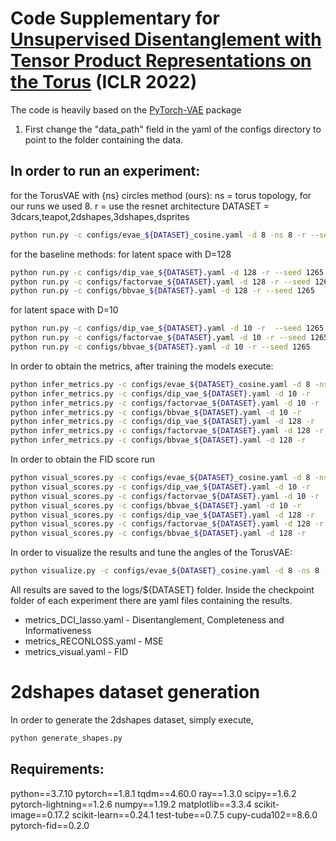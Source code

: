 # Code Supplementary for [Unsupervised Disentanglement with Tensor Product Representations on the Torus](https://openreview.net/forum?id=neqU3HWDgE) (ICLR 2022) 
The code is heavily based on the [PyTorch-VAE](https://github.com/AntixK/PyTorch-VAE) package
1. First change the "data_path" field in the yaml of the configs directory to point to the folder containing the data.

## In order to run an experiment:


for the TorusVAE with {ns} circles method (ours): 
ns = torus topology, for our runs we used 8.
r = use the resnet architecture
DATASET = 3dcars,teapot,2dshapes,3dshapes,dsprites
```bash
python run.py -c configs/evae_${DATASET}_cosine.yaml -d 8 -ns 8 -r --seed 1265
```

for the baseline methods:
for latent space with D=128
```bash
python run.py -c configs/dip_vae_${DATASET}.yaml -d 128 -r --seed 1265
python run.py -c configs/factorvae_${DATASET}.yaml -d 128 -r --seed 1265
python run.py -c configs/bbvae_${DATASET}.yaml -d 128 -r --seed 1265
```
for latent space with D=10
```bash
python run.py -c configs/dip_vae_${DATASET}.yaml -d 10 -r  --seed 1265
python run.py -c configs/factorvae_${DATASET}.yaml -d 10 -r --seed 1265
python run.py -c configs/bbvae_${DATASET}.yaml -d 10 -r --seed 1265
```

In order to obtain the metrics, after training the models execute:
```bash
python infer_metrics.py -c configs/evae_${DATASET}_cosine.yaml -d 8 -ns 8 -r 
python infer_metrics.py -c configs/dip_vae_${DATASET}.yaml -d 10 -r 
python infer_metrics.py -c configs/factorvae_${DATASET}.yaml -d 10 -r
python infer_metrics.py -c configs/bbvae_${DATASET}.yaml -d 10 -r 
python infer_metrics.py -c configs/dip_vae_${DATASET}.yaml -d 128 -r 
python infer_metrics.py -c configs/factorvae_${DATASET}.yaml -d 128 -r
python infer_metrics.py -c configs/bbvae_${DATASET}.yaml -d 128 -r
```

In order to obtain the FID score run
```bash
python visual_scores.py -c configs/evae_${DATASET}_cosine.yaml -d 8 -ns 8 -r 
python visual_scores.py -c configs/dip_vae_${DATASET}.yaml -d 10 -r 
python visual_scores.py -c configs/factorvae_${DATASET}.yaml -d 10 -r
python visual_scores.py -c configs/bbvae_${DATASET}.yaml -d 10 -r
python visual_scores.py -c configs/dip_vae_${DATASET}.yaml -d 128 -r 
python visual_scores.py -c configs/factorvae_${DATASET}.yaml -d 128 -r
python visual_scores.py -c configs/bbvae_${DATASET}.yaml -d 128 -r
```

In order to visualize the results and tune the angles of the TorusVAE:
```bash
python visualize.py -c configs/evae_${DATASET}_cosine.yaml -d 8 -ns 8 -r 
```

All results are saved to the logs/${DATASET} folder. Inside the checkpoint folder of each experiment there are yaml files containing the results.
* metrics_DCI_lasso.yaml - Disentanglement, Completeness and Informativeness
* metrics_RECONLOSS.yaml  - MSE
* metrics_visual.yaml - FID


# 2dshapes dataset generation
In order to generate the 2dshapes dataset, simply execute,
```bash
python generate_shapes.py
```


## Requirements:

python==3.7.10
pytorch==1.8.1
tqdm==4.60.0
ray==1.3.0
scipy==1.6.2
pytorch-lightning==1.2.6
numpy==1.19.2
matplotlib==3.3.4
scikit-image==0.17.2
scikit-learn==0.24.1
test-tube==0.7.5
cupy-cuda102==8.6.0
pytorch-fid==0.2.0
